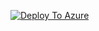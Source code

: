 [![Deploy To Azure](https://aka.ms/deploytoazurebutton)](https://portal.azure.com/#create/Microsoft.Template/uri/https%3A%2F%2Fbitcsoftwares.blob.core.windows.net%2Festestk%2Fes-foundationtest.json/createUIDefinitionUri/https%3A%2F%2Fbitcsoftwares.blob.core.windows.net%2Festestk%2Fui-foundationtest.json)
